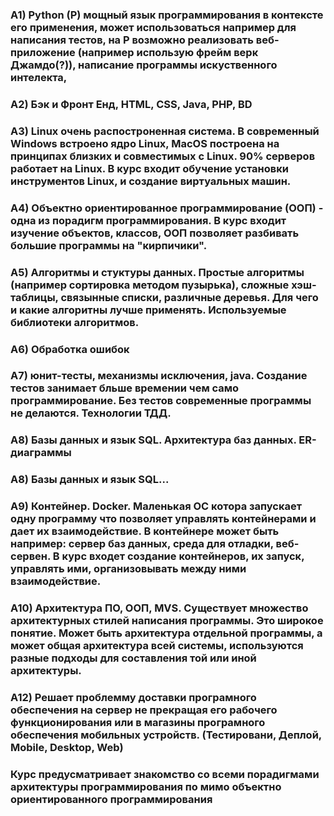 ### A1) Python (P) мощный язык программирования в контексте его применения, может использоваться например для написания тестов, на Р возможно реализовать веб-приложение (например использую фрейм верк Джамдо(?)), написание программы искуственного интелекта, 
### A2) Бэк и Фронт Енд, HTML, CSS, Java, PHP,  BD 
### A3) Linux очень распостроненная система. В современный Windows встроено ядро Linux, MacOS построена на принципах близких и совместимых с Linux. 90% серверов работает на Linux. В курс входит обучение установки инструментов Linux, и создание виртуальных машин. 
### A4) Объектно ориентированное программирование (ООП) - одна из порадигм программирования. В курс входит изучение объектов, классов, ООП позволяет разбивать большие программы на "кирпичики". 
### A5) Алгоритмы и стуктуры данных. Простые алгоритмы (например сортировка методом пузырька), сложные хэш-таблицы, связынные списки, различные деревья. Для чего и какие алгоритны лучше применять. Используемые библиотеки алгоритмов. 
### A6) Обработка ошибок
### A7) юнит-тесты, механизмы исключения, java. Создание тестов занимает бльше времении чем само программирование. Без тестов современные программы не делаются. Технологии ТДД. 
### A8) Базы данных и язык SQL. Архитектура баз данных. ER-диаграммы
### A8) Базы данных и язык SQL... 
### A9) Контейнер. Docker.  Маленькая ОС котора запускает одну программу что позволяет управлять контейнерами и дает их взаимодействие. В контейнере может быть например: сервер баз данных, среда для отладки, веб-сервен. В курс входет создание контейнеров, их запуск, управлять ими, организовывать между ними взаимодействие. 
### A10) Архитектура ПО, ООП, MVS. Существует множество архитектурных стилей написания программы. Это широкое понятие. Может быть архитектура отдельной программы, а может общая архитектура всей системы, используются разные подходы для составления той или иной архитектуры. 

### A12) Решает проблемму доставки програмного обеспечения на сервер не прекращая его рабочего функционирования или в магазины програмного обеспечения мобильных устройств. (Тестировани, Деплой, Mobile, Desktop, Web)

### Курс предусматривает знакомство со всеми порадигмами архитектуры программирования по мимо объектно ориентированного программирования





